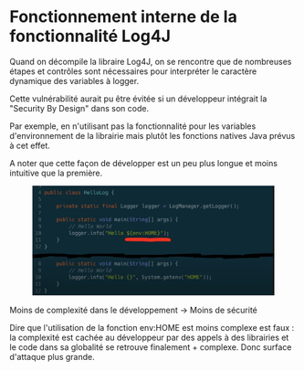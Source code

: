 # Fonctionnement interne de la fonctionnalité Log4J

Quand on décompile la libraire Log4J, on se rencontre que de nombreuses étapes et contrôles sont nécessaires pour interpréter le caractère dynamique des variables à logger.

Cette vulnérabilité aurait pu être évitée si un développeur intégrait la "Security By Design" dans son code.

Par exemple, en n'utilisant pas la fonctionnalité pour les variables d'environnement de la librairie mais plutôt les fonctions natives Java prévus à cet effet.

A noter que cette façon de développer est un peu plus longue et moins intuitive que la première.

<figure><img src="../../../.gitbook/assets/image (4).png" alt=""><figcaption></figcaption></figure>

Moins de complexité dans le développement -> Moins de sécurité&#x20;

Dire que l'utilisation de la fonction env:HOME est moins complexe est faux : la complexité est cachée au développeur par des appels à des librairies et le code dans sa globalité se retrouve finalement + complexe. Donc surface d'attaque plus grande.
